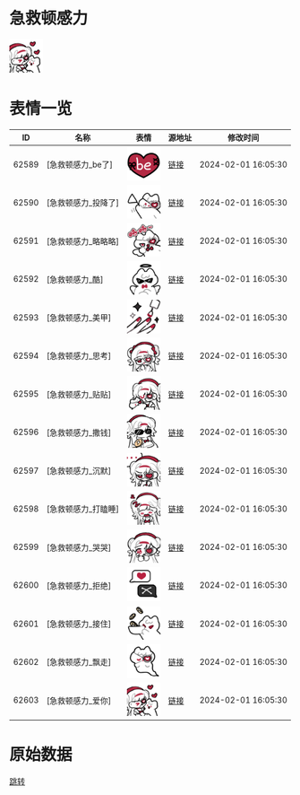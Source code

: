 # 急救顿感力

<img src="./cover.png" height="60" alt="cover" />

# 表情一览

|ID|名称|表情|源地址|修改时间|
|----|----|----|----|----|
|62589|[急救顿感力_be了]|<img src="./pic/062589_%5B急救顿感力_be了%5D.png" height="60" alt="be了"/>|[链接](https://i0.hdslb.com/bfs/garb/787139dbf6c8ab43df49968a53e4d619f63a3b65.png)|2024-02-01 16:05:30|
|62590|[急救顿感力_投降了]|<img src="./pic/062590_%5B急救顿感力_投降了%5D.png" height="60" alt="投降了"/>|[链接](https://i0.hdslb.com/bfs/garb/eda36b5f78b30ad963436bf22797b6f9c9179d95.png)|2024-02-01 16:05:30|
|62591|[急救顿感力_略略略]|<img src="./pic/062591_%5B急救顿感力_略略略%5D.png" height="60" alt="略略略"/>|[链接](https://i0.hdslb.com/bfs/garb/7dd9157d6f62aae87ab3243e4154cb75dcb59ecf.png)|2024-02-01 16:05:30|
|62592|[急救顿感力_酷]|<img src="./pic/062592_%5B急救顿感力_酷%5D.png" height="60" alt="酷"/>|[链接](https://i0.hdslb.com/bfs/garb/bd9e918685cd4828979e435b1983a48ba4743fcd.png)|2024-02-01 16:05:30|
|62593|[急救顿感力_美甲]|<img src="./pic/062593_%5B急救顿感力_美甲%5D.png" height="60" alt="美甲"/>|[链接](https://i0.hdslb.com/bfs/garb/ecbf2bb6294d4db41811620435e4c9f75f5e09df.png)|2024-02-01 16:05:30|
|62594|[急救顿感力_思考]|<img src="./pic/062594_%5B急救顿感力_思考%5D.png" height="60" alt="思考"/>|[链接](https://i0.hdslb.com/bfs/garb/ea33302435e47a671658c97d563584e64c8e1a51.png)|2024-02-01 16:05:30|
|62595|[急救顿感力_贴贴]|<img src="./pic/062595_%5B急救顿感力_贴贴%5D.png" height="60" alt="贴贴"/>|[链接](https://i0.hdslb.com/bfs/garb/ac6d52a4c970de6d1de92b4a0fb3c7f98c24e47e.png)|2024-02-01 16:05:30|
|62596|[急救顿感力_撒钱]|<img src="./pic/062596_%5B急救顿感力_撒钱%5D.png" height="60" alt="撒钱"/>|[链接](https://i0.hdslb.com/bfs/garb/740d6c22265dfb4dbaa6c56a2c9f485d12d9c7e4.png)|2024-02-01 16:05:30|
|62597|[急救顿感力_沉默]|<img src="./pic/062597_%5B急救顿感力_沉默%5D.png" height="60" alt="沉默"/>|[链接](https://i0.hdslb.com/bfs/garb/b183c3a6ed42502ffd8ef9ff4071faf6de4d242f.png)|2024-02-01 16:05:30|
|62598|[急救顿感力_打瞌睡]|<img src="./pic/062598_%5B急救顿感力_打瞌睡%5D.png" height="60" alt="打瞌睡"/>|[链接](https://i0.hdslb.com/bfs/garb/1fd4cecc58e653bfa0067e5d9fb7d4dfb992f9fb.png)|2024-02-01 16:05:30|
|62599|[急救顿感力_哭哭]|<img src="./pic/062599_%5B急救顿感力_哭哭%5D.png" height="60" alt="哭哭"/>|[链接](https://i0.hdslb.com/bfs/garb/378f41957a5508a2937ef48de6645836e875ac95.png)|2024-02-01 16:05:30|
|62600|[急救顿感力_拒绝]|<img src="./pic/062600_%5B急救顿感力_拒绝%5D.png" height="60" alt="拒绝"/>|[链接](https://i0.hdslb.com/bfs/garb/ae154e521f11fc42d50287e4ab68288ef8660677.png)|2024-02-01 16:05:30|
|62601|[急救顿感力_接住]|<img src="./pic/062601_%5B急救顿感力_接住%5D.png" height="60" alt="接住"/>|[链接](https://i0.hdslb.com/bfs/garb/3a5c16d1fc3cc6c8a15780e1f8ea551348a01bf5.png)|2024-02-01 16:05:30|
|62602|[急救顿感力_飘走]|<img src="./pic/062602_%5B急救顿感力_飘走%5D.png" height="60" alt="飘走"/>|[链接](https://i0.hdslb.com/bfs/garb/330d84f2944e40468e38a863295c6b97655c3647.png)|2024-02-01 16:05:30|
|62603|[急救顿感力_爱你]|<img src="./pic/062603_%5B急救顿感力_爱你%5D.png" height="60" alt="爱你"/>|[链接](https://i0.hdslb.com/bfs/garb/39454f164f5570e900532c89560f1594c7ff7709.png)|2024-02-01 16:05:30|

# 原始数据

[跳转](./raw.json)

